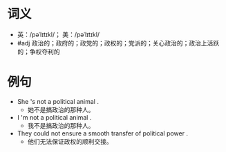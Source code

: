 # 词义
- 英：/pəˈlɪtɪkl/； 美：/pəˈlɪtɪkl/
- #adj 政治的；政府的；政党的；政权的；党派的；关心政治的；政治上活跃的；争权夺利的
# 例句
- She 's not a political animal .
	- 她不是搞政治的那种人。
- I 'm not a political animal .
	- 我不是搞政治的那种人。
- They could not ensure a smooth transfer of political power .
	- 他们无法保证政权的顺利交接。
